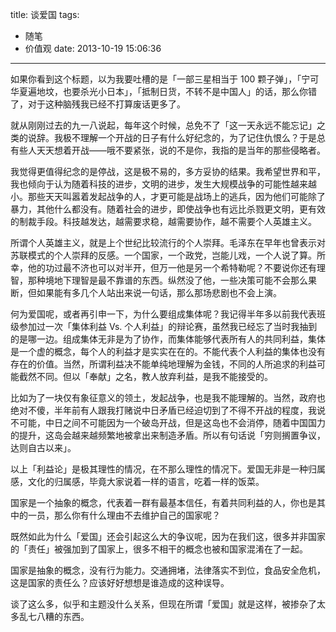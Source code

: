 title: 谈爱国
tags:
  - 随笔
  - 价值观
date: 2013-10-19 15:06:36
---

如果你看到这个标题，以为我要吐槽的是「一部三星相当于 100 颗子弹」，「宁可华夏遍地坟，也要杀光小日本」，「抵制日货，不转不是中国人」的话，那么你错了，对于这种脑残我已经不打算废话更多了。

就从刚刚过去的九一八说起，每年这个时候，总免不了「这一天永远不能忘记」之类的说辞。我极不理解一个开战的日子有什么好纪念的，为了记住仇恨么？于是总有些人天天想着开战——哦不要紧张，说的不是你，我指的是当年的那些侵略者。

我觉得更值得纪念的是停战，这是极不易的，多方妥协的结果。我希望世界和平，我也倾向于认为随着科技的进步，文明的进步，发生大规模战争的可能性越来越小。那些天天叫嚣着发起战争的人，才更可能是战场上的逃兵，因为他们可能除了暴力，其他什么都没有。随着社会的进步，即使战争也有远比杀戮更文明，更有效的制裁手段。科技越发达，越需要求稳，越需要协作，越不需要个人英雄主义。

所谓个人英雄主义，就是上个世纪比较流行的个人崇拜。毛泽东在早年也曾表示对苏联模式的个人崇拜的反感。一个国家，一个政党，岂能儿戏，一个人说了算。所幸，他的功过最不济也可以对半开，但万一他是另一个希特勒呢？不要说你还有理智，那种境地下理智是最不靠谱的东西。纵然没了他，一些决策可能不会那么果断，但如果能有多几个人站出来说一句话，那么那场悲剧也不会上演。

何为爱国呢，或者再引申一下，为什么要组成集体呢？我记得半年多以前我代表班级参加过一次「集体利益 Vs. 个人利益」的辩论赛，虽然我已经忘了当时我抽到的是哪一边。组成集体无非是为了协作，而集体能够代表所有人的共同利益，集体是一个虚的概念，每个人的利益才是实实在在的。不能代表个人利益的集体也没有存在的价值。当然，所谓利益决不能单纯地理解为金钱，不同的人所追求的利益可能截然不同。但以「奉献」之名，教人放弃利益，是我不能接受的。

比如为了一块仅有象征意义的领土，发起战争，也是我不能理解的。当然，政府也绝对不傻，半年前有人跟我打赌说中日矛盾已经迫切到了不得不开战的程度，我说不可能，中日之间不可能因为一个破岛开战，但是这岛也不会消停，随着中国国力的提升，这岛会越来越频繁地被拿出来制造矛盾。所以有句话说「穷则搁置争议，达则自古以来」。

以上「利益论」是极其理性的情况，在不那么理性的情况下。爱国无非是一种归属感，文化的归属感，毕竟大家说着一样的语言，吃着一样的饭菜。

国家是一个抽象的概念，代表着一群有最基本信任，有着共同利益的人，你也是其中的一员，那么你有什么理由不去维护自己的国家呢？

既然如此为什么「爱国」还会引起这么大的争议呢，因为在我们这，很多并非国家的「责任」被强加到了国家上，很多不相干的概念也被和国家混淆在了一起。

国家是抽象的概念，没有行为能力。交通拥堵，法律落实不到位，食品安全危机，这是国家的责任么？应该好好想想是谁造成的这种误导。

谈了这么多，似乎和主题没什么关系，但现在所谓「爱国」就是这样，被掺杂了太多乱七八糟的东西。